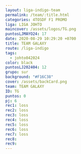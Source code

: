 ```yaml
---
layout: liga-indigo-team
permalink: /team/:title.html
categories: 4TOSDF F1 PROMO
liga: LIGA JOHTO
maincover: /assets/logos/TG.png
puntosLJMAYO24: 17
date: 2020-08-29 10:29:20 +0700
title: TEAM GALAXY
route: /liga-indigo
tags:
  - johto042024
color: black
puntosLJ202404: 12
grupo: sur
background: "#F16C38"
cover: /assets/backCard.png
team: TEAM GALAXY
ID: TG
puntos: 0
pj: 6
rec1: loss
rec2: loss
rec3: loss
rec4: loss
rec5: loss
rec6: loss
rec7: loss
rec8: 
rec9:
---
```

